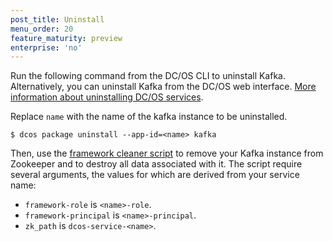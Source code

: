 ```yaml
---
post_title: Uninstall
menu_order: 20
feature_maturity: preview
enterprise: 'no'
---
```











Run the following command from the DC/OS CLI to uninstall Kafka. Alternatively, you can uninstall Kafka from the DC/OS web interface. [More information about uninstalling DC/OS services](https://docs.mesosphere.com/1.9/usage/managing-services/uninstall/).

Replace `name` with the name of the kafka instance to be uninstalled.

    $ dcos package uninstall --app-id=<name> kafka
    
Then, use the [framework cleaner script](https://docs.mesosphere.com/1.9/usage/managing-services/uninstall#framework-cleaner) to remove your Kafka instance from Zookeeper and to destroy all data associated with it. The script require several arguments, the values for which are derived from your service name:

*   `framework-role` is `<name>-role`.
*   `framework-principal` is `<name>-principal`.
*   `zk_path` is `dcos-service-<name>`.
